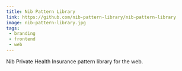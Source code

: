 ```yaml
---
title: Nib Pattern Library
link: https://github.com/nib-pattern-library/nib-pattern-library
image: nib-pattern-library.jpg
tags:
 - branding
 - frontend
 - web
---
```


Nib Private Health Insurance pattern library for the web.

